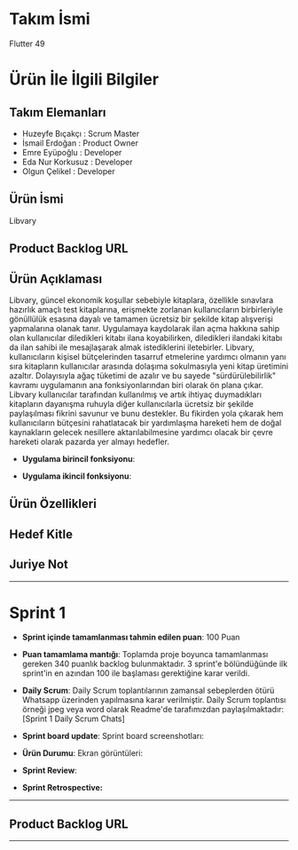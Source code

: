 # **Takım İsmi**

   Flutter 49

# Ürün İle İlgili Bilgiler

## Takım Elemanları
- Huzeyfe Bıçakçı  : Scrum Master
- İsmail Erdoğan   : Product Owner
- Emre Eyüpoğlu    : Developer
- Eda Nur Korkusuz : Developer
- Olgun Çelikel    : Developer

## Ürün İsmi

Libvary

## Product Backlog URL



## Ürün Açıklaması
Libvary, güncel ekonomik koşullar sebebiyle kitaplara, özellikle sınavlara hazırlık amaçlı test kitaplarına, erişmekte zorlanan kullanıcıların birbirleriyle gönüllülük esasına dayalı ve tamamen ücretsiz bir şekilde kitap alışverişi yapmalarına olanak tanır. Uygulamaya kaydolarak ilan açma hakkına sahip olan kullanıcılar diledikleri kitabı ilana koyabilirken, diledikleri ilandaki kitabı da ilan sahibi ile mesajlaşarak almak istediklerini iletebirler. Libvary, kullanıcıların kişisel bütçelerinden tasarruf etmelerine yardımcı olmanın yanı sıra kitapların kullanıcılar arasında dolaşıma sokulmasıyla yeni kitap üretimini azaltır. Dolayısıyla ağaç tüketimi de azalır ve bu sayede "sürdürülebilirlik" kavramı uygulamanın ana fonksiyonlarından biri olarak ön plana çıkar. Libvary kullanıcılar tarafından kullanılmış ve artık ihtiyaç duymadıkları kitapların dayanışma ruhuyla diğer kullanıcılarla ücretsiz bir şekilde paylaşılması fikrini savunur ve bunu destekler. Bu fikirden yola çıkarak hem kullanıcıların bütçesini rahatlatacak bir yardımlaşma hareketi hem de doğal kaynakların gelecek nesillere aktarılabilmesine yardımcı olacak bir çevre hareketi olarak pazarda yer almayı hedefler.


- **Uygulama birincil fonksiyonu**: 

- **Uygulama ikincil fonksiyonu**:

## Ürün Özellikleri



## Hedef Kitle



## Juriye Not



---

# Sprint 1

- **Sprint içinde tamamlanması tahmin edilen puan**: 100 Puan


- **Puan tamamlama mantığı**: Toplamda proje boyunca tamamlanması gereken 340 puanlık backlog bulunmaktadır. 3 sprint'e bölündüğünde ilk sprint'in en azından 100 ile başlaması gerektiğine karar verildi.


- **Daily Scrum**: Daily Scrum toplantılarının zamansal sebeplerden ötürü Whatsapp üzerinden yapılmasına karar verilmiştir. Daily Scrum toplantısı örneği jpeg veya word olarak Readme'de tarafımızdan paylaşılmaktadır: [Sprint 1 Daily Scrum Chats]

- **Sprint board update**: Sprint board screenshotları: 



- **Ürün Durumu**: Ekran görüntüleri:
  
- **Sprint Review**: 

- **Sprint Retrospective:**
  
 

---

## Product Backlog URL


---
